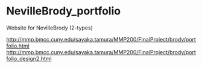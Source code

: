 # NevilleBrody_portfolio
Website for NevilleBrody (2-types)

http://mmp.bmcc.cuny.edu/sayaka.tamura/MMP200/FinalProject/brody/portfolio.html
http://mmp.bmcc.cuny.edu/sayaka.tamura/MMP200/FinalProject/brody/portfolio_design2.html
